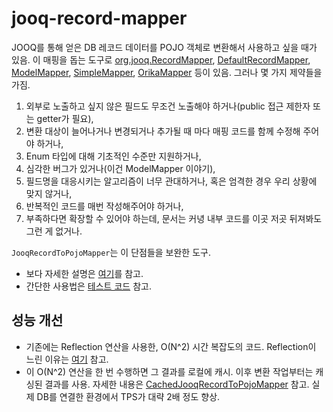 # jooq-record-mapper

JOOQ를 통해 얻은 DB 레코드 데이터를 POJO 객체로 변환해서 사용하고 싶을 때가 있음. 이 매핑을 돕는 도구로 [org.jooq.RecordMapper](https://www.jooq.org/javadoc/3.10.x/org/jooq/RecordMapper.html), [DefaultRecordMapper](https://www.jooq.org/javadoc/3.6.1/org/jooq/impl/DefaultRecordMapper.html), [ModelMapper](http://modelmapper.org/), [SimpleMapper](http://simpleflatmapper.org/), [OrikaMapper](http://orika-mapper.github.io/orika-docs/) 등이 있음. 그러나 몇 가지 제약들을 가짐.

1. 외부로 노출하고 싶지 않은 필드도 무조건 노출해야 하거나(public 접근 제한자 또는 getter가 필요),
2. 변환 대상이 늘어나거나 변경되거나 추가될 때 마다 매핑 코드를 함께 수정해 주어야 하거나,
3. Enum 타입에 대해 기초적인 수준만 지원하거나,
4. 심각한 버그가 있거나(이건 ModelMapper 이야기),
5. 필드명을 대응시키는 알고리즘이 너무 관대하거나, 혹은 엄격한 경우 우리 상황에 맞지 않거나,
6. 반복적인 코드를 매번 작성해주어야 하거나,
7. 부족하다면 확장할 수 있어야 하는데, 문서는 커녕 내부 코드를 이곳 저곳 뒤져봐도 그런 게 없거나.

`JooqRecordToPojoMapper`는 이 단점들을 보완한 도구.

- 보다 자세한 설명은 [여기](http://codehumane.github.io/2017/12/03/JOOQ-to-POJO-Mapping/)를 참고.
- 간단한 사용법은 [테스트 코드](https://github.com/codehumane/jooq-record-mapper/blob/master/src/test/java/codehumane/jooq/JooqRecordToPojoMapperTest.java) 참고.

## 성능 개선

- 기존에는 Reflection 연산을 사용한, O(N^2) 시간 복잡도의 코드. Reflection이 느린 이유는 [여기](https://docs.oracle.com/javase/tutorial/reflect/) 참고.
- 이 O(N^2) 연산을 한 번 수행하면 그 결과를 로컬에 캐시. 이후 변환 작업부터는 캐싱된 결과를 사용. 자세한 내용은 [CachedJooqRecordToPojoMapper](https://github.com/codehumane/jooq-record-mapper/blob/master/src/main/java/codehumane/jooq/CachedJooqRecordToPojoMapper.java) 참고. 실제 DB를 연결한 환경에서 TPS가 대략 2배 정도 향상.
